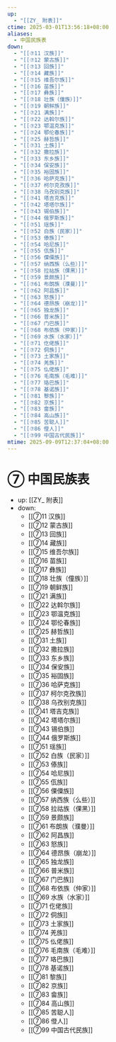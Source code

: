```yaml
---
up:
  - "[[ZY_ 附表]]"
ctime: 2025-03-01T13:56:18+08:00
aliases:
  - 中国民族表
down:
  - "[[⑦11 汉族]]"
  - "[[⑦12 蒙古族]]"
  - "[[⑦13 回族]]"
  - "[[⑦14 藏族]]"
  - "[[⑦15 维吾尔族]]"
  - "[[⑦16 苗族]]"
  - "[[⑦17 彝族]]"
  - "[[⑦18 壮族（僮族）]]"
  - "[[⑦19 朝鲜族]]"
  - "[[⑦21 满族]]"
  - "[[⑦22 达斡尔族]]"
  - "[[⑦23 鄂温克族]]"
  - "[[⑦24 鄂伦春族]]"
  - "[[⑦25 赫哲族]]"
  - "[[⑦31 土族]]"
  - "[[⑦32 撒拉族]]"
  - "[[⑦33 东乡族]]"
  - "[[⑦34 保安族]]"
  - "[[⑦35 裕固族]]"
  - "[[⑦36 哈萨克族]]"
  - "[[⑦37 柯尔克孜族]]"
  - "[[⑦38 乌孜别克族]]"
  - "[[⑦41 塔吉克族]]"
  - "[[⑦42 塔塔尔族]]"
  - "[[⑦43 锡伯族]]"
  - "[[⑦44 俄罗斯族]]"
  - "[[⑦51 瑶族]]"
  - "[[⑦52 白族（民家）]]"
  - "[[⑦53 傣族]]"
  - "[[⑦54 哈尼族]]"
  - "[[⑦55 佤族]]"
  - "[[⑦56 傈僳族]]"
  - "[[⑦57 纳西族（么些）]]"
  - "[[⑦58 拉祜族（倮黑）]]"
  - "[[⑦59 景颇族]]"
  - "[[⑦61 布朗族（濮曼）]]"
  - "[[⑦62 阿昌族]]"
  - "[[⑦63 怒族]]"
  - "[[⑦64 德昂族（崩龙）]]"
  - "[[⑦65 独龙族]]"
  - "[[⑦66 普米族]]"
  - "[[⑦67 门巴族]]"
  - "[[⑦68 布依族（仲家）]]"
  - "[[⑦69 水族（水家）]]"
  - "[[⑦71 仡佬族]]"
  - "[[⑦72 侗族]]"
  - "[[⑦73 土家族]]"
  - "[[⑦74 羌族]]"
  - "[[⑦75 仫佬族]]"
  - "[[⑦76 毛南族（毛难）]]"
  - "[[⑦77 珞巴族]]"
  - "[[⑦78 基诺族]]"
  - "[[⑦81 黎族]]"
  - "[[⑦82 京族]]"
  - "[[⑦83 畲族]]"
  - "[[⑦84 高山族]]"
  - "[[⑦85 苦聪人]]"
  - "[[⑦86 僜人]]"
  - "[[⑦99 中国古代民族]]"
mtime: 2025-09-09T12:37:04+08:00
---
```


# ⑦ 中国民族表

- up: [[ZY_ 附表]]
- down:	
	- [[⑦11 汉族]]
	- [[⑦12 蒙古族]]
	- [[⑦13 回族]]
	- [[⑦14 藏族]]
	- [[⑦15 维吾尔族]]
	- [[⑦16 苗族]]
	- [[⑦17 彝族]]
	- [[⑦18 壮族（僮族）]]
	- [[⑦19 朝鲜族]]
	- [[⑦21 满族]]
	- [[⑦22 达斡尔族]]
	- [[⑦23 鄂温克族]]
	- [[⑦24 鄂伦春族]]
	- [[⑦25 赫哲族]]
	- [[⑦31 土族]]
	- [[⑦32 撒拉族]]
	- [[⑦33 东乡族]]
	- [[⑦34 保安族]]
	- [[⑦35 裕固族]]
	- [[⑦36 哈萨克族]]
	- [[⑦37 柯尔克孜族]]
	- [[⑦38 乌孜别克族]]
	- [[⑦41 塔吉克族]]
	- [[⑦42 塔塔尔族]]
	- [[⑦43 锡伯族]]
	- [[⑦44 俄罗斯族]]
	- [[⑦51 瑶族]]
	- [[⑦52 白族（民家）]]
	- [[⑦53 傣族]]
	- [[⑦54 哈尼族]]
	- [[⑦55 佤族]]
	- [[⑦56 傈僳族]]
	- [[⑦57 纳西族（么些）]]
	- [[⑦58 拉祜族（倮黑）]]
	- [[⑦59 景颇族]]
	- [[⑦61 布朗族（濮曼）]]
	- [[⑦62 阿昌族]]
	- [[⑦63 怒族]]
	- [[⑦64 德昂族（崩龙）]]
	- [[⑦65 独龙族]]
	- [[⑦66 普米族]]
	- [[⑦67 门巴族]]
	- [[⑦68 布依族（仲家）]]
	- [[⑦69 水族（水家）]]
	- [[⑦71 仡佬族]]
	- [[⑦72 侗族]]
	- [[⑦73 土家族]]
	- [[⑦74 羌族]]
	- [[⑦75 仫佬族]]
	- [[⑦76 毛南族（毛难）]]
	- [[⑦77 珞巴族]]
	- [[⑦78 基诺族]]
	- [[⑦81 黎族]]
	- [[⑦82 京族]]
	- [[⑦83 畲族]]
	- [[⑦84 高山族]]
	- [[⑦85 苦聪人]]
	- [[⑦86 僜人]]
	- [[⑦99 中国古代民族]]
	
